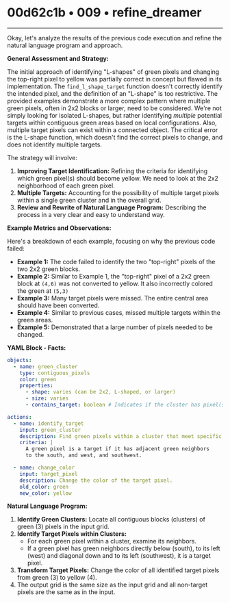 # 00d62c1b • 009 • refine_dreamer

---
Okay, let's analyze the results of the previous code execution and refine the natural language program and approach.

**General Assessment and Strategy:**

The initial approach of identifying "L-shapes" of green pixels and changing the top-right pixel to yellow was partially correct in concept but flawed in its implementation. The `find_l_shape_target` function doesn't correctly identify the intended pixel, and the definition of an "L-shape" is too restrictive. The provided examples demonstrate a more complex pattern where multiple green pixels, often in 2x2 blocks or larger, need to be considered. We're not simply looking for isolated L-shapes, but rather identifying *multiple* potential targets within contiguous green areas based on local configurations. Also, multiple target pixels can exist within a connected object. The critical error is the L-shape function, which doesn't find the correct pixels to change, and does not identify multiple targets.

The strategy will involve:
1.  **Improving Target Identification:** Refining the criteria for identifying which green pixel(s) should become yellow. We need to look at the 2x2 neighborhood of each green pixel.
2.  **Multiple Targets:** Accounting for the possibility of multiple target pixels within a single green cluster and in the overall grid.
3. **Review and Rewrite of Natural Language Program:** Describing the process in a very clear and easy to understand way.

**Example Metrics and Observations:**

Here's a breakdown of each example, focusing on why the previous code failed:

*   **Example 1:** The code failed to identify the two "top-right" pixels of the two 2x2 green blocks.
*   **Example 2:** Similar to Example 1, the "top-right" pixel of a 2x2 green block at `(4,6)` was not converted to yellow. It also incorrectly colored the green at `(5,3)`
*   **Example 3:** Many target pixels were missed. The entire central area should have been converted.
*   **Example 4:** Similar to previous cases, missed multiple targets within the green areas.
*   **Example 5:** Demonstrated that a large number of pixels needed to be changed.

**YAML Block - Facts:**

```yaml
objects:
  - name: green_cluster
    type: contiguous_pixels
    color: green
    properties:
      - shape: varies (can be 2x2, L-shaped, or larger)
      - size: varies
      - contains_target: boolean # Indicates if the cluster has pixel(s) to be changed

actions:
  - name: identify_target
    input: green_cluster
    description: Find green pixels within a cluster that meet specific criteria based on neighbor pixels.
    criteria: |
      A green pixel is a target if it has adjacent green neighbors
      to the south, and west, and southwest.

  - name: change_color
    input: target_pixel
    description: Change the color of the target pixel.
    old_color: green
    new_color: yellow
```

**Natural Language Program:**

1.  **Identify Green Clusters:** Locate all contiguous blocks (clusters) of green (3) pixels in the input grid.
2.  **Identify Target Pixels within Clusters:**
    *   For each green pixel within a cluster, examine its neighbors.
    *   If a green pixel has green neighbors directly below (south), to its left (west) and diagonal down and to its left (southwest), it is a target pixel.
3.  **Transform Target Pixels:** Change the color of all identified target pixels from green (3) to yellow (4).
4.  The output grid is the same size as the input grid and all non-target pixels are the same as in the input.


